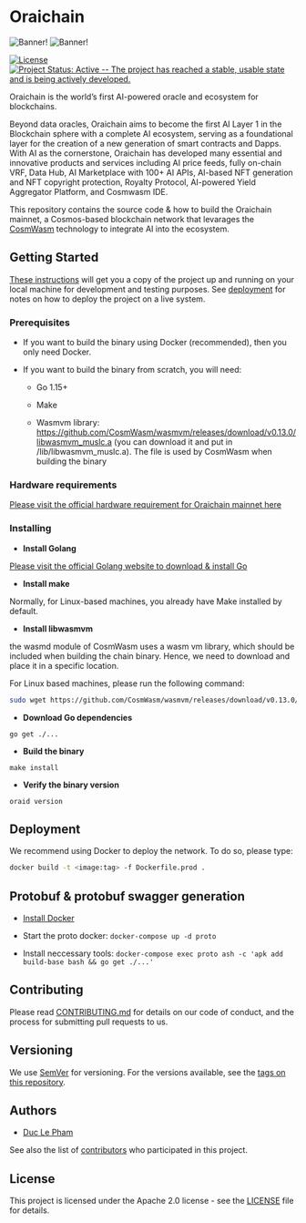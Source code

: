 # Oraichain

![Banner!](./doc/logo-full-h-light.png#gh-light-mode-only)
![Banner!](./doc/logo-full-h-dark.png#gh-dark-mode-only)

[![License](https://img.shields.io/badge/License-Apache%202.0-blue.svg)](https://opensource.org/licenses/Apache-2.0)
[![Project Status: Active -- The project has reached a stable, usable
state and is being actively
developed.](https://img.shields.io/badge/repo%20status-Active-green.svg)](https://www.repostatus.org/#active)

Oraichain is the world’s first AI-powered oracle and ecosystem for blockchains.

Beyond data oracles, Oraichain aims to become the first AI Layer 1 in the Blockchain sphere with a complete AI ecosystem, serving as a foundational layer for the creation of a new generation of smart contracts and Dapps. With AI as the cornerstone, Oraichain has developed many essential and innovative products and services including AI price feeds, fully on-chain VRF, Data Hub, AI Marketplace with 100+ AI APIs, AI-based NFT generation and NFT copyright protection, Royalty Protocol, AI-powered Yield Aggregator Platform, and Cosmwasm IDE.

This repository contains the source code & how to build the Oraichain mainnet, a Cosmos-based blockchain network that levarages the [CosmWasm](https://github.com/CosmWasm/cosmwasm) technology to integrate AI into the ecosystem.

## Getting Started

[These instructions](https://docs.orai.io/developers/tutorials/getting-setup) will get you a copy of the project up and running on your local machine for development and testing purposes. See [deployment](#deployment) for notes on how to deploy the project on a live system.

### Prerequisites

- If you want to build the binary using Docker (recommended), then you only need Docker.

- If you want to build the binary from scratch, you will need:

  - Go 1.15+

  - Make

  - Wasmvm library: https://github.com/CosmWasm/wasmvm/releases/download/v0.13.0/libwasmvm_muslc.a (you can download it and put in /lib/libwasmvm_muslc.a). The file is used by CosmWasm when building the binary

### Hardware requirements

[Please visit the official hardware requirement for Oraichain mainnet here](https://docs.orai.io/developers/networks/mainnet#node-hardwarde-specification)

### Installing

- **Install Golang**

[Please visit the official Golang website to download & install Go](https://go.dev/doc/install)

- **Install make**

Normally, for Linux-based machines, you already have Make installed by default.

- **Install libwasmvm**

the wasmd module of CosmWasm uses a wasm vm library, which should be included when building the chain binary. Hence, we need to download and place it in a specific location.

For Linux based machines, please run the following command:

```bash
sudo wget https://github.com/CosmWasm/wasmvm/releases/download/v0.13.0/libwasmvm_muslc.a -O /lib/libwasmvm_muslc.a
```

- **Download Go dependencies**

`go get ./...`

- **Build the binary**

`make install`

- **Verify the binary version**

`oraid version`

## Deployment

We recommend using Docker to deploy the network. To do so, please type:

```bash
docker build -t <image:tag> -f Dockerfile.prod .
```

## Protobuf & protobuf swagger generation

- [Install Docker](https://docs.docker.com/engine/install)

- Start the proto docker: `docker-compose up -d proto`

- Install neccessary tools: `docker-compose exec proto ash -c 'apk add build-base bash && go get ./...'`

## Contributing

Please read [CONTRIBUTING.md](./CONTRIBUTING.md) for details on our code of conduct, and the process for submitting pull requests to us.

## Versioning

We use [SemVer](http://semver.org/) for versioning. For the versions available, see the [tags on this repository](https://github.com/oraichain/orai/tags).

## Authors

- [Duc Le Pham](https://github.com/ducphamle2)

See also the list of [contributors](https://github.com/oraichain/orai/contributors) who participated in this project.

## License

This project is licensed under the Apache 2.0 license - see the [LICENSE](LICENSE) file for details.

<!-- ## Acknowledgments

* Hat tip to anyone whose code was used
* Inspiration
* etc -->

<!-- ## Run test
`make test-method PACKAGE=github.com/oraichain/orai/x/airequest/keeper METHOD=TestCalucateMol` -->

<!-- ## Create swagger documentation

```bash
# go to proto
docker-compose exec proto ash
make proto-swagger
# then create static file
go install github.com/rakyll/statik
statik -src doc/swagger-ui/ -dest doc -f
```

## Non-docker build

make build LEDGER_ENABLED=false GOMOD_FLAGS= VERSION=0.41.0

if update cosmwasm repo => pull new cosmwasm code, then push, then create new release
next, move to wasmvm repo, pull latest code, then edit Cargo.toml to point to cosmwasm release tag, then: cargo update to fetch new deps, then make build-release to update the libwasmvm files
then push to git, then create a new release
next, move to wasmd repo, pull latest code, then go get ./... to pump version, change wasmvm version to release tag
next, move to orai repo: pump wasmd and wasmvm version and build
next, fork oraichain mainnet using oraichain-fork
next, create a new upgrade proposal on the fork version, then halt the network before the upgrade. Then, copy data/ and wasm/ to back up the fork network (this is for if the upgrade does not work, we can rollback quickly without creating another upgrade proposal).
next, build the new oraid version, and start the network again til upgrade point using the old binary, and change to the new oraid version to start upgrading. If it passes => good. If fail => rollback snapshot and re-do it again.
Next, after successfully upgrading => we manual or run scripts to create test inputs (like deploy, migrate contracts)

then, create a new full node that uses the snapshot before the upgrade, and start syncing. If it can sync using non-docker & docker binaries => success. If not, then go back and find out what went wrong.

v0.41.2: test statesync & consistency between non-docker & docker binaries
